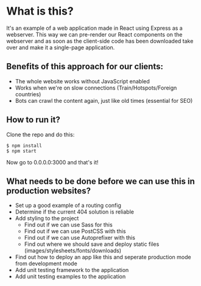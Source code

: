 # What is this?

It's an example of a web application made in React using Express as a webserver. This way we can pre-render our React components on the webserver and as soon as the client-side code has been downloaded take over and make it a single-page application.

## Benefits of this approach for our clients:
* The whole website works without JavaScript enabled
* Works when we're on slow connections (Train/Hotspots/Foreign countries)
* Bots can crawl the content again, just like old times (essential for SEO)

## How to run it?
Clone the repo and do this:

```
$ npm install
$ npm start
```

Now go to 0.0.0.0:3000 and that's it!

## What needs to be done before we can use this in production websites?
* Set up a good example of a routing config
* Determine if the current 404 solution is reliable
* Add styling to the project
  * Find out if we can use Sass for this
  * Find out if we can use PostCSS with this
  * Find out if we can use Autoprefixer with this
  * Find out where we should save and deploy static files (images/stylesheets/fonts/downloads)
* Find out how to deploy an app like this and seperate production mode from development mode
* Add unit testing framework to the application
* Add unit testing examples to the application
